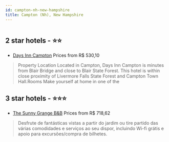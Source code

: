 ```yaml
---
id: campton-nh-new-hampshire
title: Campton (Nh), New Hampshire
---
```


<center><img src="https://www.bonotel.com/binaries/content/gallery/bonotel/hotels/days-inn-by-wyndham-campton/gallery/exterior.jpg/exterior.jpg" alt="" /></center>


##  2 star hotels - ⭐️⭐️

-    [Days Inn Campton](https://www.hurb.com/br/aud/https://www.hurb.com/br/hotels/campton-nh/days-inn-campton-HT-X0AR?cmp=18055) Prices from R$ 530,10
   > Property Location Located in Campton, Days Inn Campton is minutes from Blair Bridge and close to Blair State Forest. This hotel is within close proximity of Livermore Falls State Forest and Campton Town Hall.Rooms Make yourself at home in one of the 

##  3 star hotels - ⭐️⭐️⭐️

-    [The Sunny Grange B&B](https://www.hurb.com/br/aud/https://www.hurb.com/br/hotels/campton-nh/the-sunny-grange-b-b-HT-XNI9?cmp=18055) Prices from R$ 718,62
   > Desfrute de fantásticas vistas a partir do jardim ou tire partido das várias comodidades e serviços ao seu dispor, incluindo Wi-fi grátis e apoio para excursões/compra de bilhetes.
